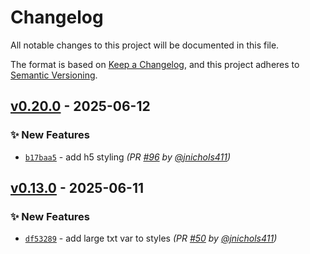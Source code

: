 # Changelog
All notable changes to this project will be documented in this file.

The format is based on [Keep a Changelog](https://keepachangelog.com/en/1.0.0/),
and this project adheres to [Semantic Versioning](https://semver.org/spec/v2.0.0.html).

## [v0.20.0] - 2025-06-12
### :sparkles: New Features
- [`b17baa5`](https://github.com/jnichols411/devops-mock/commit/b17baa55f20ad9f5b059fac95e33ac4c247c081f) - add h5 styling *(PR [#96](https://github.com/jnichols411/devops-mock/pull/96) by [@jnichols411](https://github.com/jnichols411))*


## [v0.13.0] - 2025-06-11
### :sparkles: New Features
- [`df53289`](https://github.com/jnichols411/devops-mock/commit/df532890bfd81a0866e5b4c3591bca5316541507) - add large txt var to styles *(PR [#50](https://github.com/jnichols411/devops-mock/pull/50) by [@jnichols411](https://github.com/jnichols411))*

[v0.13.0]: https://github.com/jnichols411/devops-mock/compare/v0.12.0...v0.13.0
[v0.20.0]: https://github.com/jnichols411/devops-mock/compare/v0.19.0...v0.20.0
